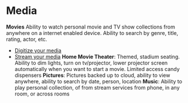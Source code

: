 # Media
**Movies**
Ability to watch personal movie and TV show collections from anywhere on a internet enabled device.  Ability to search by genre, title, rating, actor, etc.
- [Digitize your media](../media/plex/media-dig.md)
- [Stream your media](../media/plex/plex-info.md)
**Home Movie Theater**: Themed, stadium seating.  Ability to dim lights, turn on tv/projector, lower projector screen automatically when you want to start a movie.  Limited access candy dispensers
**Pictures**:  Pictures backed up to cloud, ability to view anywhere, ability to search by date, person, location
**Music**:  Ability to play personal collection, of from stream services from phone, in any room, or across rooms
